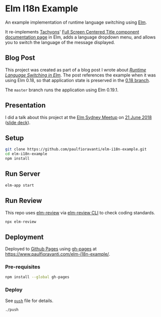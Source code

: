 # Elm I18n Example

An example implementation of runtime language switching using [Elm][].

It re-implements [Tachyons][]'
[Full Screen Centered Title component documentation page][] in Elm, adds a
language dropdown menu, and allows you to switch the language of the message
displayed.

## Blog Post

This project was created as part of a blog post I wrote about
_[Runtime Language Switching in Elm][]_. The post references the example when it
was using Elm 0.18, so that application state is preserved in the
[0.18 branch][].

The `master` branch runs the application using Elm 0.19.1.

## Presentation

I did a talk about this project at the [Elm Sydney Meetup][] on
[21 June 2018][elm-sydney-20180621] ([slide deck][speakerdeck]).

## Setup

```sh
git clone https://github.com/paulfioravanti/elm-i18n-example.git
cd elm-i18n-example
npm install
```

## Run Server

```sh
elm-app start
```

## Run Review

This repo uses [elm-review][] via [elm-review CLI][] to check coding standards.

```sh
npx elm-review
```

## Deployment

Deployed to [Github Pages][] using [gh-pages][] at
<https://www.paulfioravanti.com/elm-i18n-example/>.

### Pre-requisites

```sh
npm install --global gh-pages
```

### Deploy

See [`push`][] file for details.

```sh
./push
```

[0.18 branch]: https://github.com/paulfioravanti/elm-i18n-example/tree/0.18
[Elm]: http://elm-lang.org/
[elm-review]: https://github.com/jfmengels/elm-review
[elm-review CLI]: https://github.com/jfmengels/node-elm-review
[Elm Sydney Meetup]: https://www.meetup.com/Sydney-Elm-Meetup/
[elm-sydney-20180621]: https://www.meetup.com/Sydney-Elm-Meetup/events/pdpzvmyxjbcc/
[Full Screen Centered Title component documentation page]: http://tachyons.io/components/layout/full-screen-centered-title/index.html
[gh-pages]: https://github.com/tschaub/gh-pages
[Github Pages]: https://pages.github.com/
[`push`]: /push
[Runtime Language Switching in Elm]: https://paulfioravanti.com/blog/runtime-language-switching-in-elm/
[speakerdeck]: https://speakerdeck.com/paulfioravanti/runtime-i18n-in-elm
[Tachyons]: http://tachyons.io/
